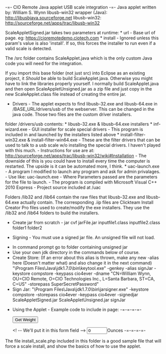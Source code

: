-=- CIO Remote Java applet USB scale integration -=-
Java applet written by: William S. Wynn
libusb-win32 wrapper (Java): http://libusbjava.sourceforge.net
libusb-win32: http://sourceforge.net/apps/trac/libusb-win32

ScaleAppletSigned.jar takes two parameters at runtime:
	* url - Base url of page. eg: https://cioremotedemo.ciotech.com
	* install - Ignored unless this param's value is also 'install'. If so, this forces the installer to run even if a valid scale is detected.

The /src folder contains ScaleApplet.java which is the only custom Java code you will need for the integration.
	
If you import this base folder (not just src) into Eclipse as an existing project, it _Should_ be able to build ScaleApplet.java. Otherwise you might have to link the libraries properly yourself.
I normally build ScaleApplet.java and then open ScaleAppletUnsigned.jar as a zip file and just copy in the new ScaleApplet.class file instead of creating the entire jar.

 - Drivers -
The applet expects to find libusb-32.exe and libusb-64.exe in /BASE_URL/drivers/usb of the webserver. This can be changed in the java code.
Those two files are the custom driver installers.

folder /drivers/usb contents:
	* libusb-32.exe & libusb-64.exe installers
	* inf-wizard.exe
		- GUI installer for scale special drivers
		- This program is included in and launched by the installers listed above
	* install-filter-win32.exe & install-filter-win64.exe
		- These are the filter drivers that can be used to talk to a usb scale w/o installing the special drivers. I haven't played with this much.
		- Instructions for use are at: http://sourceforge.net/apps/trac/libusb-win32/wiki#Installation
		- The downside of this is you could have to install every time the computer is restarted. The upside is it can be automated more, I think.
	* uac-launch.exe
		- A program I modified to launch any program and ask for admin privalages.
		- Use like: uac-launch.exe <File to launch> <Parameters>
			- Where Parameters passed are the parameters for the file to launch.
		- The program is compiled with Microsoft Visual C++ 2010 Express
		- Project source included at /uac

Folders /lib32 and /lib64 contain the raw files that libusb-32.exe and libusb-64.exe actually contain.
The corresponding .iip files are Clickteam Install Creator Pro files used to create/modify the exe installers. They use the /lib32 and /lib64 folders to build the installers.

 - Create jar from scratch -
jar cvf jarFile.jar inputfile1.class inputfile2.class folder1 folder2

 - Signing -
You must use a signed jar file. An unsigned file will not load.
* In command prompt go to folder containing unsigned jar
* Use your own jdk directory in the commands below of course.
* Create Store: (If an error about this alias is thrown, make any new -alias here (Doesn't matter what) and also change it in the next command)
"\Program Files\Java\jdk1.7.0\bin\keytool.exe" -genkey -alias signJar -keystore compstore -keypass cio4ever -dname "CN=William Wynn, OU=CIO Remote, O=CIO Technologies Inc., L=Santa Barbara, ST=CA, C=US" -storepass SuperSecretPassword"
* Sign Jar:
"\Program Files\Java\jdk1.7.0\bin\jarsigner.exe" -keystore compstore -storepass cio4ever -keypass cio4ever -signedjar ScaleAppletSigned.jar ScaleAppletUnsigned.jar signJar

 - Using the Applet -
Example code to include in page:
-=-=-=-=-
	<script type="text/javascript" src="javascript/scale.js"></script> <!-- File included in project folder -->
	<!-- Must call waituntilok() in body onload(). Can optionally pass setup parameters of: (desired units, element to update, function to call after update) -->
	<body onload="waituntilok('oz', 'weight_oz', 'PostageUpdate');">

	<!-- if applet is stored at <https://cioremotedemo.ciotech.com/java/ScaleAppletSigned.jar> -->
	<applet Codebase="java/" archive="ScaleAppletSigned.jar" code="ScaleApplet.class" name="scaleApplet" id="scaleApplet" width="10" height="10" >
		<param name="url" value="https://cioremotedemo.ciotech.com">
		<param name="install" value="">
	</applet>

	<!-- Call getWeight() from scale.js to pull weight from scale and put it in desired element ID  -->
	<input type="button" onclick="getWeight(); return false;" value="Get Weight">

	<! -- We'll put it in this form field -->
	<input type="text" name="weight_oz" id="weight_oz" class="textbox" onchange="PostageUpdate();" size="5" value="0" maxlength="6" />Ounces
-=-=-=-=-

The file install_scale.php included in this folder is a good sample file that will force a scale install, and show the basics of how to use the applet.